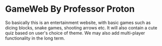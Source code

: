 # GameWeb By Professor Proton
So basically this is an entertainment website, with basic games such as dicing blocks, snake games, shooting arrows etc. 
It will also contain a cute quiz based on user's choice of theme.
We may also add multi-player functionality in the long term.
